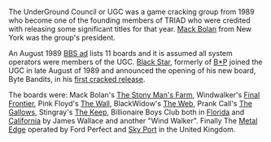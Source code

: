 The UnderGround Council or UGC was a game cracking group from 1989 who become one of the founding members of TRIAD who were credited with releasing some significant titles for that year. [Mack Bolan](https://demozoo.org/sceners/131112/) from New York was the group's president.

An August 1989 [BBS ad](/f/ae4609) lists 11 boards and it is assumed all system operators were members of the UGC. [Black Star](/p/black-star), formerly of [B*P](/g/black-star-productions) joined the UGC in late August of 1989 and announced the opening of his new board, Byte Bandits, in his [first cracked release](/f/ab2c196).

The boards were: Mack Bolan's [The Stony Man's Farm](https://demozoo.org/bbs/8900/), Windwalker's [Final Frontier](https://demozoo.org/bbs/8901/), Pink Floyd's [The Wall](https://demozoo.org/bbs/5026/), BlackWidow's [The Web](https://demozoo.org/bbs/8902/), Prank Call's [The Gallows](https://demozoo.org/bbs/8909/), Stingray's [The Keep](https://demozoo.org/bbs/8903/), Billionaire Boys Club both in [Florida](https://demozoo.org/bbs/8905/) and [California](https://demozoo.org/bbs/8906/) by James Wallace and another "Wind Walker". Finally The [Metal Edge](https://demozoo.org/bbs/8907/) operated by Ford Perfect and [Sky Port](https://demozoo.org/bbs/8904/) in the United Kingdom.
